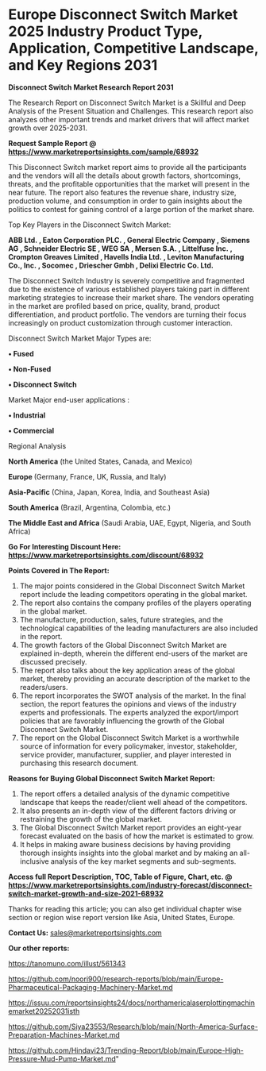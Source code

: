 # Europe Disconnect Switch Market 2025 Industry Product Type, Application, Competitive Landscape, and Key Regions 2031

<strong>Disconnect Switch Market Research Report 2031</strong>

The Research Report on Disconnect Switch Market is a Skillful and Deep Analysis of the Present Situation and Challenges. This research report also analyzes other important trends and market drivers that will affect market growth over 2025-2031.

<strong>Request Sample Report @ <a href=https://www.marketreportsinsights.com/sample/68932>https://www.marketreportsinsights.com/sample/68932</a></strong>

This Disconnect Switch market report aims to provide all the participants and the vendors will all the details about growth factors, shortcomings, threats, and the profitable opportunities that the market will present in the near future. The report also features the revenue share, industry size, production volume, and consumption in order to gain insights about the politics to contest for gaining control of a large portion of the market share.

Top Key Players in the Disconnect Switch Market:

<strong>ABB Ltd. , Eaton Corporation PLC. , General Electric Company , Siemens AG , Schneider Electric SE , WEG SA , Mersen S.A. , Littelfuse Inc. , Crompton Greaves Limited , Havells India Ltd. , Leviton Manufacturing Co., Inc. , Socomec , Driescher Gmbh , Delixi Electric Co. Ltd.</strong>

The Disconnect Switch Industry is severely competitive and fragmented due to the existence of various established players taking part in different marketing strategies to increase their market share. The vendors operating in the market are profiled based on price, quality, brand, product differentiation, and product portfolio. The vendors are turning their focus increasingly on product customization through customer interaction.

Disconnect Switch Market Major Types are:

<strong>• Fused

• Non-Fused

• Disconnect Switch</strong>

Market Major end-user applications :

<strong>• Industrial

• Commercial</strong>

Regional Analysis

</u><strong><b>North America</b></strong> (the United States, Canada, and Mexico)

<strong><b>Europe </b></strong>(Germany, France, UK, Russia, and Italy)

<strong><b>Asia-Pacific</b></strong> (China, Japan, Korea, India, and Southeast Asia)

<strong><b>South America</b></strong> (Brazil, Argentina, Colombia, etc.)

<strong><b>The Middle East and Africa</b></strong> (Saudi Arabia, UAE, Egypt, Nigeria, and South Africa)

<strong>Go For Interesting Discount Here: <a href=https://www.marketreportsinsights.com/discount/68932>https://www.marketreportsinsights.com/discount/68932</a></strong>

<strong>Points Covered in The Report:</strong>
<ol>
  <li>The major points considered in the Global Disconnect Switch Market report include the leading competitors operating in the global market.</li>
  <li>The report also contains the company profiles of the players operating in the global market.</li>
  <li>The manufacture, production, sales, future strategies, and the technological capabilities of the leading manufacturers are also included in the report.</li>
  <li>The growth factors of the Global Disconnect Switch Market are explained in-depth, wherein the different end-users of the market are discussed precisely.</li>
  <li>The report also talks about the key application areas of the global market, thereby providing an accurate description of the market to the readers/users.</li>
  <li>The report incorporates the SWOT analysis of the market. In the final section, the report features the opinions and views of the industry experts and professionals. The experts analyzed the export/import policies that are favorably influencing the growth of the Global Disconnect Switch Market.</li>
  <li>The report on the Global Disconnect Switch Market is a worthwhile source of information for every policymaker, investor, stakeholder, service provider, manufacturer, supplier, and player interested in purchasing this research document.</li>
</ol>
<strong>Reasons for Buying Global Disconnect Switch Market Report:</strong>

<ol>
  <li>The report offers a detailed analysis of the dynamic competitive landscape that keeps the reader/client well ahead of the competitors.</li>
  <li>It also presents an in-depth view of the different factors driving or restraining the growth of the global market.</li>
  <li>The Global Disconnect Switch Market report provides an eight-year forecast evaluated on the basis of how the market is estimated to grow.</li>
  <li>It helps in making aware business decisions by having providing thorough insights insights into the global market and by making an all-inclusive analysis of the key market segments and sub-segments.</li>
</ol>
<strong>Access full Report Description, TOC, Table of Figure, Chart, etc. @ <a href=https://www.marketreportsinsights.com/industry-forecast/disconnect-switch-market-growth-and-size-2021-68932>https://www.marketreportsinsights.com/industry-forecast/disconnect-switch-market-growth-and-size-2021-68932</a></strong>


Thanks for reading this article; you can also get individual chapter wise section or region wise report version like Asia, United States, Europe.

<strong>Contact Us:</strong>
sales@marketreportsinsights.com

<strong>Our other reports:</strong>

<a href=https://tanomuno.com/illust/561343>https://tanomuno.com/illust/561343</a>

<a href=https://github.com/noori900/research-reports/blob/main/Europe-Pharmaceutical-Packaging-Machinery-Market.md>https://github.com/noori900/research-reports/blob/main/Europe-Pharmaceutical-Packaging-Machinery-Market.md</a>

<a href=https://issuu.com/reportsinsights24/docs/northamericalaserplottingmachinemarket20252031isth>https://issuu.com/reportsinsights24/docs/northamericalaserplottingmachinemarket20252031isth</a>

<a href=https://github.com/Siya23553/Research/blob/main/North-America-Surface-Preparation-Machines-Market.md>https://github.com/Siya23553/Research/blob/main/North-America-Surface-Preparation-Machines-Market.md</a>

<a href=https://github.com/Hindavi23/Trending-Report/blob/main/Europe-High-Pressure-Mud-Pump-Market.md>https://github.com/Hindavi23/Trending-Report/blob/main/Europe-High-Pressure-Mud-Pump-Market.md</a>"
